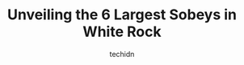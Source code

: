 ---
layout: ampstory
image: https://i0.wp.com/www.auto.or.id/wp-content/uploads/2023/06/sunlight-market-vape-shop-0-white-rock-1686327006.png?resize=640,853
author: techidn
featured: false
description: White Rock, British Columbia, Canada is a haven for Sobeys enthusiasts, boasting an impressive array of 6 top-notch establishments. Whether youre a seasoned connoisseur or simply curious to
title: Unveiling the 6 Largest Sobeys in White Rock
cover:
   title: Unveiling the 6 Largest Sobeys in White Rock
   subtitle: AUTO.OR.ID
   background: https://www.auto.or.id/wp-content/uploads/2023/06/sunlight-market-vape-shop-0-white-rock-1686327006.png

pages: 
 - layout: thirds
   top: <h1>#1 Natures Fare Markets</h1>
   bottom: "<p>My go to! Great for so many GF + DF options. Always love their smoothies and soups. Recently went in, and Alexa helped me pick out everything from my naturopaths treat</p>"
   background: https://www.auto.or.id/wp-content/uploads/2023/06/sunlight-market-vape-shop-1-white-rock-1686327025.jpeg
   backgroundblur: true
 - layout: thirds
   top: <h1>#2 Red Rooster Food Store</h1>
   bottom: "<p>1489 Stayte Rd, White Rock, BC V4B 4Z3, Canada</p>"
   background: https://www.auto.or.id/wp-content/uploads/2023/06/sunlight-market-vape-shop-2-white-rock-1686327026.jpeg
   cta:
      link: https://www.auto.or.id/unveiling-the-6-largest-sobeys-in-white-rock/
      text: Unveiling the 6 Largest Sobeys in White Rock
 - layout: thirds
   top: <h1>#3 White Rock Supermarket Ltd</h1>
   bottom: "<p>15236 Russell Ave, White Rock, BC V4B 2P6, Canada</p>"
   background: https://images.unsplash.com/photo-1551727324-355cda9f1884?ixlib=rb-4.0.3&ixid=MnwxMjA3fDB8MHxwaG90by1wYWdlfHx8fGVufDB8fHx8&auto=format&fit=crop&w=640&h=853&q=80
   cta:
      link: https://www.auto.or.id/unveiling-the-6-largest-sobeys-in-white-rock/
      text: Unveiling the 6 Largest Sobeys in White Rock
 - layout: thirds
   top: <h1>#4 Sunlight Market & Vape Shop</h1>
   bottom: "<p>15783 Marine Dr, White Rock, BC V4B 1E5, Canada</p>"
   background: https://images.unsplash.com/photo-1654159866298-e3c8ee93e43b?ixlib=rb-4.0.3&ixid=MnwxMjA3fDB8MHxwaG90by1wYWdlfHx8fGVufDB8fHx8&auto=format&fit=crop&w=640&h=853&q=80
   cta:
      link: https://www.auto.or.id/unveiling-the-6-largest-sobeys-in-white-rock/
      text: Unveiling the 6 Largest Sobeys in White Rock
 - layout: thirds
   top: <h1>#5 Sobeys</h1>
   bottom: "<p>18890 22 Ave, Langley, BC V4A 7A9, Canada</p>"
   background: https://images.unsplash.com/photo-1629583825021-9fb0d16381ef?ixlib=rb-4.0.3&ixid=MnwxMjA3fDB8MHxwaG90by1wYWdlfHx8fGVufDB8fHx8&auto=format&fit=crop&w=640&h=853&q=80
   cta:
      link: https://www.auto.or.id/unveiling-the-6-largest-sobeys-in-white-rock/
      text: Unveiling the 6 Largest Sobeys in White Rock

 - layout: thirds
   middle: Continue reading...
   background: https://images.unsplash.com/photo-1533416784636-2b0ccfea6b97?ixlib=rb-4.0.3&ixid=MnwxMjA3fDB8MHxwaG90by1wYWdlfHx8fGVufDB8fHx8&auto=format&fit=crop&w=640&h=853&q=80
   cta:
      link: https://www.auto.or.id/unveiling-the-6-largest-sobeys-in-white-rock/
      text: Unveiling the 6 Largest Sobeys in White Rock

---